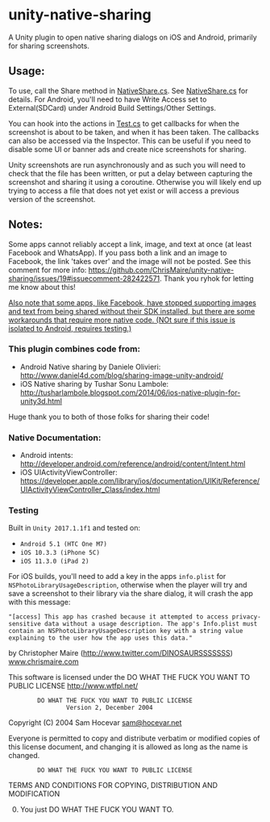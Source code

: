 # unity-native-sharing
A Unity plugin to open native sharing dialogs on iOS and Android, primarily for sharing screenshots.

## Usage:
To use, call the Share method in [NativeShare.cs](Assets/Plugins/NativeShare.cs). See [NativeShare.cs](Assets/Plugins/NativeShare.cs) for details.
For Android, you'll need to have Write Access set to External(SDCard) under Android Build Settings/Other Settings.

You can hook into the actions in [Test.cs](Assets/Native%20Share%20Demo%20Scene/Test.cs) to get callbacks for when the screenshot is about to be taken, and when it has been taken. The callbacks can also be accessed via the Inspector.
This can be useful if you need to disable some UI or banner ads and create nice screenshots for sharing.

Unity screenshots are run asynchronously and as such you will need to check that the file has been written, or put a delay between capturing the screenshot and sharing it using a coroutine. Otherwise you will likely end up trying to access a file that does not yet exist or will access a previous version of the screenshot.

## Notes:
Some apps cannot reliably accept a link, image, and text at once (at least Facebook and WhatsApp).
If you pass both a link and an image to Facebook, the link 'takes over' and the image will not be posted.
See this comment for more info: https://github.com/ChrisMaire/unity-native-sharing/issues/19#issuecomment-282422571.
Thank you ryhok for letting me know about this!

[Also note that some apps, like Facebook, have stopped supporting images and text from being shared without their SDK installed, but there are some workarounds that require more native code. (NOt sure if this issue is isolated to Android, requires testing.)](https://stackoverflow.com/questions/34618514/share-text-via-intent-on-facebook-without-using-facebook-sdk)

### This plugin combines code from:
 - Android Native sharing by Daniele Olivieri: http://www.daniel4d.com/blog/sharing-image-unity-android/
 - iOS Native sharing by Tushar Sonu Lambole: http://tusharlambole.blogspot.com/2014/06/ios-native-plugin-for-unity3d.html

Huge thank you to both of those folks for sharing their code!

### Native Documentation:
 - Android intents: http://developer.android.com/reference/android/content/Intent.html
 - iOS UIActivityViewController: https://developer.apple.com/library/ios/documentation/UIKit/Reference/UIActivityViewController_Class/index.html

### Testing
Built in `Unity 2017.1.1f1` and tested on:
 - `Android 5.1 (HTC One M7)`
 - `iOS 10.3.3 (iPhone 5C)`
 - `iOS 11.3.0 (iPad 2)`


For iOS builds, you'll need to add a key in the apps `info.plist` for `NSPhotoLibraryUsageDescription`, otherwise when the player will try and save a screenshot to their library via the share dialog, it will crash the app with this message:
```
"[access] This app has crashed because it attempted to access privacy-sensitive data without a usage description. The app's Info.plist must contain an NSPhotoLibraryUsageDescription key with a string value explaining to the user how the app uses this data."
```

by Christopher Maire (http://www.twitter.com/DINOSAURSSSSSSS)
www.chrismaire.com

This software is licensed under the DO WHAT THE FUCK YOU WANT TO PUBLIC LICENSE http://www.wtfpl.net/

            DO WHAT THE FUCK YOU WANT TO PUBLIC LICENSE
                    Version 2, December 2004

 Copyright (C) 2004 Sam Hocevar <sam@hocevar.net>

 Everyone is permitted to copy and distribute verbatim or modified
 copies of this license document, and changing it is allowed as long
 as the name is changed.

            DO WHAT THE FUCK YOU WANT TO PUBLIC LICENSE
   TERMS AND CONDITIONS FOR COPYING, DISTRIBUTION AND MODIFICATION

  0. You just DO WHAT THE FUCK YOU WANT TO.

